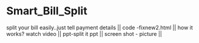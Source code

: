 # Smart_Bill_Split
split your bill easily..just tell payment details ||
code -fixnew2.html ||
how it works?
watch video ||
ppt-split it ppt ||
screen shot - picture ||

